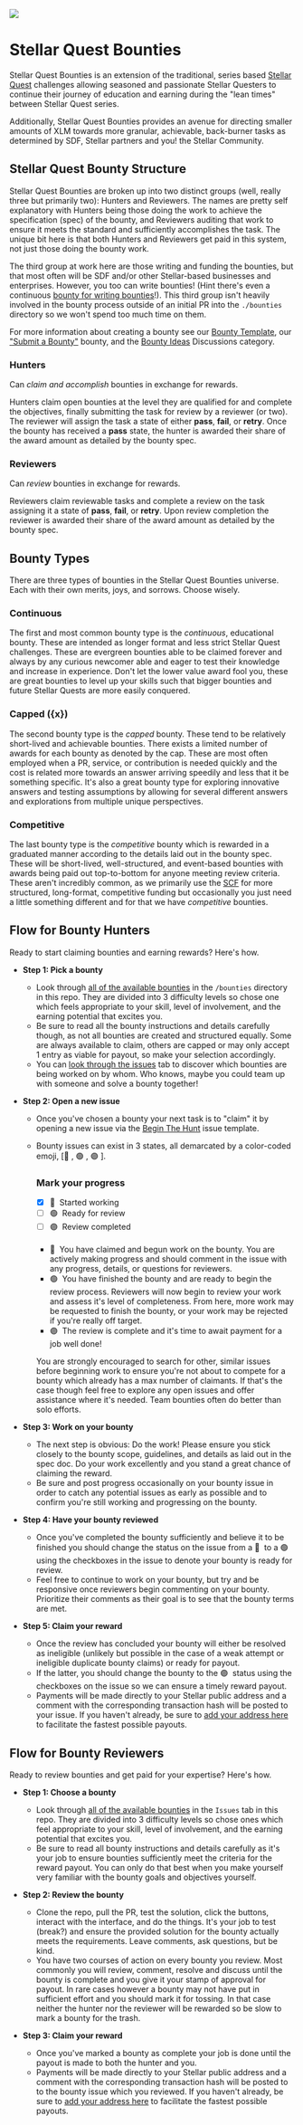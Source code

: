![](./assets/stellar-quest-bounties.png)

# Stellar Quest Bounties

Stellar Quest Bounties is an extension of the traditional, series based [Stellar Quest](https://quest.stellar.org/) challenges allowing seasoned and passionate Stellar Questers to continue their journey of education and earning during the "lean times" between Stellar Quest series.

Additionally, Stellar Quest Bounties provides an avenue for directing smaller amounts of XLM towards more granular, achievable, back-burner tasks as determined by SDF, Stellar partners and you! the Stellar Community.

## Stellar Quest Bounty Structure

Stellar Quest Bounties are broken up into two distinct groups (well, really three but primarily two): Hunters and Reviewers. The names are pretty self explanatory with Hunters being those doing the work to achieve the specification (spec) of the bounty, and Reviewers auditing that work to ensure it meets the standard and sufficiently accomplishes the task. The unique bit here is that both Hunters and Reviewers get paid in this system, not just those doing the bounty work.

The third group at work here are those writing and funding the bounties, but that most often will be SDF and/or other Stellar-based businesses and enterprises. However, you too can write bounties! (Hint there's even a continuous [bounty for writing bounties](https://github.com/tyvdh/stellar-quest-bounties/blob/main/bounties/level-1/create-bounties.md)!). This third group isn't heavily involved in the bounty process outside of an initial PR into the `./bounties` directory so we won't spend too much time on them.

For more information about creating a bounty see our [Bounty Template](https://github.com/tyvdh/stellar-quest-bounties/blob/main/bounties/README.md), our ["Submit a Bounty"](https://github.com/tyvdh/stellar-quest-bounties/blob/main/bounties/level-1/create-bounties.md) bounty, and the [Bounty Ideas](https://github.com/tyvdh/stellar-quest-bounties/discussions/categories/bounty-ideas) Discussions category.

### Hunters
Can *claim and accomplish* bounties in exchange for rewards.

Hunters claim open bounties at the level they are qualified for and complete the objectives, finally submitting the task for review by a reviewer (or two). The reviewer will assign the task a state of either **pass**, **fail**, or **retry**. Once the bounty has received a **pass** state, the hunter is awarded their share of the award amount as detailed by the bounty spec.

### Reviewers
Can *review* bounties in exchange for rewards.

Reviewers claim reviewable tasks and complete a review on the task assigning it a state of **pass**, **fail**, or **retry**. Upon review completion the reviewer is awarded their share of the award amount as detailed by the bounty spec.

## Bounty Types
There are three types of bounties in the Stellar Quest Bounties universe. Each with their own merits, joys, and sorrows. Choose wisely.

### Continuous
The first and most common bounty type is the *continuous*, educational bounty. These are intended as longer format and less strict Stellar Quest challenges. These are evergreen bounties able to be claimed forever and always by any curious newcomer able and eager to test their knowledge and increase in experience. Don't let the lower value award fool you, these are great bounties to level up your skills such that bigger bounties and future Stellar Quests are more easily conquered.

### Capped ({x})
The second bounty type is the *capped* bounty. These tend to be relatively short-lived and achievable bounties. There exists a limited number of awards for each bounty as denoted by the cap. These are most often employed when a PR, service, or contribution is needed quickly and the cost is related more towards an answer arriving speedily and less that it be something specific. It's also a great bounty type for exploring innovative answers and testing assumptions by allowing for several different answers and explorations from multiple unique perspectives.

### Competitive
The last bounty type is the *competitive* bounty which is rewarded in a graduated manner according to the details laid out in the bounty spec. These will be short-lived, well-structured, and event-based bounties with awards being paid out top-to-bottom for anyone meeting review criteria. These aren't incredibly common, as we primarily use the [SCF](https://communityfund.stellar.org/) for more structured, long-format, competitive funding but occasionally you just need a little something different and for that we have *competitive* bounties.

## Flow for Bounty Hunters

Ready to start claiming bounties and earning rewards? Here's how.

- **Step 1: Pick a bounty**
  - Look through [all of the available bounties](https://github.com/tyvdh/stellar-quest-bounties/tree/main/bounties) in the `/bounties` directory in this repo. They are divided into 3 difficulty levels so chose one which feels appropriate to your skill, level of involvement, and the earning potential that excites you.
  - Be sure to read all the bounty instructions and details carefully though, as not all bounties are created and structured equally. Some are always available to claim, others are capped or may only accept 1 entry as viable for payout, so make your selection accordingly.
  - You can [look through the issues](https://github.com/tyvdh/stellar-quest-bounties/issues) tab to discover which bounties are being worked on by whom. Who knows, maybe you could team up with someone and solve a bounty together!

- **Step 2: Open a new issue**
  - Once you've chosen a bounty your next task is to "claim" it by opening a new issue via the [Begin The Hunt](https://github.com/tyvdh/stellar-quest-bounties/issues/new?assignees=&labels=&template=begin-the-hunt.yml) issue template.
  - Bounty issues can exist in 3 states, all demarcated by a color-coded emoji, [🔵&nbsp;, 🟢&nbsp;, 🟣&nbsp;].
    ### Mark your progress
    - [x] 🔵&nbsp; Started working
    - [ ] 🟢&nbsp; Ready for review
    - [ ] 🟣&nbsp; Review completed

    <br>

    - 🔵&nbsp; You have claimed and begun work on the bounty. You are actively making progress and should comment in the issue with any progress, details, or questions for reviewers.
    - 🟢&nbsp; You have finished the bounty and are ready to begin the review process. Reviewers will now begin to review your work and assess it's level of completeness. From here, more work may be requested to finish the bounty, or your work may be rejected if you're really off target.
    - 🟣&nbsp; The review is complete and it's time to await payment for a job well done!

    You are strongly encouraged to search for other, similar issues before beginning work to ensure you're not about to compete for a bounty which already has a max number of claimants. If that's the case though feel free to explore any open issues and offer assistance where it's needed. Team bounties often do better than solo efforts.

- **Step 3: Work on your bounty**
  - The next step is obvious: Do the work! Please ensure you stick closely to the bounty scope, guidelines, and details as laid out in the spec doc. Do your work excellently and you stand a great chance of claiming the reward.
  - Be sure and post progress occasionally on your bounty issue in order to catch any potential issues as early as possible and to confirm you're still working and progressing on the bounty.

- **Step 4: Have your bounty reviewed**
  - Once you've completed the bounty sufficiently and believe it to be finished you should change the status on the issue from a 🔵&nbsp; to a 🟢&nbsp; using the checkboxes in the issue to denote your bounty is ready for review.
  - Feel free to continue to work on your bounty, but try and be responsive once reviewers begin commenting on your bounty. Prioritize their comments as their goal is to see that the bounty terms are met.

- **Step 5: Claim your reward**
  - Once the review has concluded your bounty will either be resolved as ineligible (unlikely but possible in the case of a weak attempt or ineligible duplicate bounty claims) or ready for payout.
  - If the latter, you should change the bounty to the 🟣&nbsp; status using the checkboxes on the issue so we can ensure a timely reward payout.
  - Payments will be made directly to your Stellar public address and a comment with the corresponding transaction hash will be posted to your issue. If you haven't already, be sure to [add your address here](https://github.com/tyvdh/stellar-quest-bounties/blob/main/ADDRESSES.yml) to facilitate the fastest possible payouts.

## Flow for Bounty Reviewers

Ready to review bounties and get paid for your expertise? Here's how.

- **Step 1: Choose a bounty**
  - Look through [all of the available bounties](https://github.com/tyvdh/stellar-quest-bounties/issues) in the `Issues` tab in this repo. They are divided into 3 difficulty levels so chose ones which feel appropriate to your skill, level of involvement, and the earning potential that excites you.
  - Be sure to read all bounty instructions and details carefully as it's your job to ensure bounties sufficiently meet the criteria for the reward payout. You can only do that best when you make yourself very familiar with the bounty goals and objectives yourself.

- **Step 2: Review the bounty**
  - Clone the repo, pull the PR, test the solution, click the buttons, interact with the interface, and do the things. It's your job to test (break?) and ensure the provided solution for the bounty actually meets the requirements. Leave comments, ask questions, but be kind.
  - You have two courses of action on every bounty you review. Most commonly you will review, comment, resolve and discuss until the bounty is complete and you give it your stamp of approval for payout. In rare cases however a bounty may not have put in sufficient effort and you should mark it for tossing. In that case neither the hunter nor the reviewer will be rewarded so be slow to mark a bounty for the trash.

- **Step 3: Claim your reward**
  - Once you've marked a bounty as complete your job is done until the payout is made to both the hunter and you.
  - Payments will be made directly to your Stellar public address and a comment with the corresponding transaction hash will be posted to to the bounty issue which you reviewed. If you haven't already, be sure to [add your address here](https://github.com/tyvdh/stellar-quest-bounties/blob/main/ADDRESSES.yml) to facilitate the fastest possible payouts.
